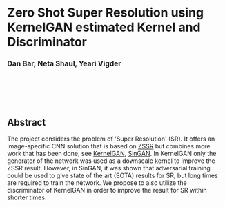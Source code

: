 # Zero Shot Super Resolution using KernelGAN estimated Kernel and Discriminator
### Dan Bar, Neta Shaul, Yeari Vigder

<br/>
<br/>
<br/>
<br/>

## Abstract
The project considers the problem of 'Super Resolution' (SR).
It offers an image-specific CNN solution that is based on [ZSSR](https://www.wisdom.weizmann.ac.il/~vision/zssr/) but combines more work that has been done, see  [KernelGAN](https://www.wisdom.weizmann.ac.il/~vision/kernelgan/), [SinGAN](https://github.com/tamarott/SinGAN).
In KernelGAN only the generator of the network was used as a downscale kernel to improve the ZSSR result.
However, in SinGAN, it was shown that adversarial training could be used to give state of the art (SOTA) results for SR,
but long times are required to train the network.
We propose to also utilize the discriminator of KernelGAN in order to improve the result for SR within shorter times.

